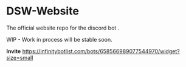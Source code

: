 # DSW-Website
 The official website repo for the discord bot <DSW>.

 WIP - Work in process
will be stable soon.


__Invite__
 https://infinitybotlist.com/bots/658566989077544970/widget?size=small
